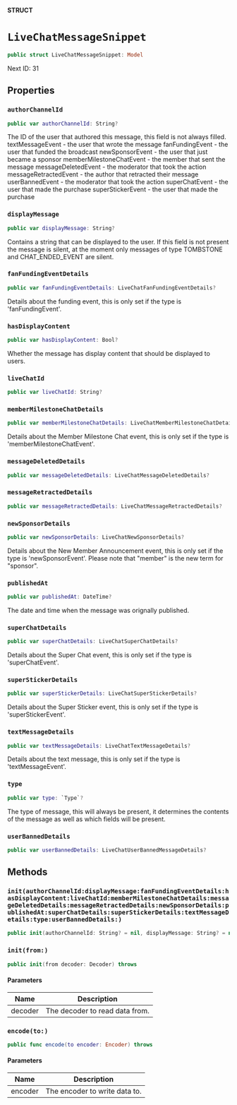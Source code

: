 **STRUCT**

# `LiveChatMessageSnippet`

```swift
public struct LiveChatMessageSnippet: Model
```

Next ID: 31

## Properties
### `authorChannelId`

```swift
public var authorChannelId: String?
```

The ID of the user that authored this message, this field is not always filled. textMessageEvent - the user that wrote the message fanFundingEvent - the user that funded the broadcast newSponsorEvent - the user that just became a sponsor memberMilestoneChatEvent - the member that sent the message messageDeletedEvent - the moderator that took the action messageRetractedEvent - the author that retracted their message userBannedEvent - the moderator that took the action superChatEvent - the user that made the purchase superStickerEvent - the user that made the purchase

### `displayMessage`

```swift
public var displayMessage: String?
```

Contains a string that can be displayed to the user. If this field is not present the message is silent, at the moment only messages of type TOMBSTONE and CHAT_ENDED_EVENT are silent.

### `fanFundingEventDetails`

```swift
public var fanFundingEventDetails: LiveChatFanFundingEventDetails?
```

Details about the funding event, this is only set if the type is 'fanFundingEvent'.

### `hasDisplayContent`

```swift
public var hasDisplayContent: Bool?
```

Whether the message has display content that should be displayed to users.

### `liveChatId`

```swift
public var liveChatId: String?
```

### `memberMilestoneChatDetails`

```swift
public var memberMilestoneChatDetails: LiveChatMemberMilestoneChatDetails?
```

Details about the Member Milestone Chat event, this is only set if the type is 'memberMilestoneChatEvent'.

### `messageDeletedDetails`

```swift
public var messageDeletedDetails: LiveChatMessageDeletedDetails?
```

### `messageRetractedDetails`

```swift
public var messageRetractedDetails: LiveChatMessageRetractedDetails?
```

### `newSponsorDetails`

```swift
public var newSponsorDetails: LiveChatNewSponsorDetails?
```

Details about the New Member Announcement event, this is only set if the type is 'newSponsorEvent'. Please note that "member" is the new term for "sponsor".

### `publishedAt`

```swift
public var publishedAt: DateTime?
```

The date and time when the message was orignally published.

### `superChatDetails`

```swift
public var superChatDetails: LiveChatSuperChatDetails?
```

Details about the Super Chat event, this is only set if the type is 'superChatEvent'.

### `superStickerDetails`

```swift
public var superStickerDetails: LiveChatSuperStickerDetails?
```

Details about the Super Sticker event, this is only set if the type is 'superStickerEvent'.

### `textMessageDetails`

```swift
public var textMessageDetails: LiveChatTextMessageDetails?
```

Details about the text message, this is only set if the type is 'textMessageEvent'.

### `type`

```swift
public var type: `Type`?
```

The type of message, this will always be present, it determines the contents of the message as well as which fields will be present.

### `userBannedDetails`

```swift
public var userBannedDetails: LiveChatUserBannedMessageDetails?
```

## Methods
### `init(authorChannelId:displayMessage:fanFundingEventDetails:hasDisplayContent:liveChatId:memberMilestoneChatDetails:messageDeletedDetails:messageRetractedDetails:newSponsorDetails:publishedAt:superChatDetails:superStickerDetails:textMessageDetails:type:userBannedDetails:)`

```swift
public init(authorChannelId: String? = nil, displayMessage: String? = nil, fanFundingEventDetails: LiveChatFanFundingEventDetails? = nil, hasDisplayContent: Bool? = nil, liveChatId: String? = nil, memberMilestoneChatDetails: LiveChatMemberMilestoneChatDetails? = nil, messageDeletedDetails: LiveChatMessageDeletedDetails? = nil, messageRetractedDetails: LiveChatMessageRetractedDetails? = nil, newSponsorDetails: LiveChatNewSponsorDetails? = nil, publishedAt: DateTime? = nil, superChatDetails: LiveChatSuperChatDetails? = nil, superStickerDetails: LiveChatSuperStickerDetails? = nil, textMessageDetails: LiveChatTextMessageDetails? = nil, type: Type? = nil, userBannedDetails: LiveChatUserBannedMessageDetails? = nil)
```

### `init(from:)`

```swift
public init(from decoder: Decoder) throws
```

#### Parameters

| Name | Description |
| ---- | ----------- |
| decoder | The decoder to read data from. |

### `encode(to:)`

```swift
public func encode(to encoder: Encoder) throws
```

#### Parameters

| Name | Description |
| ---- | ----------- |
| encoder | The encoder to write data to. |